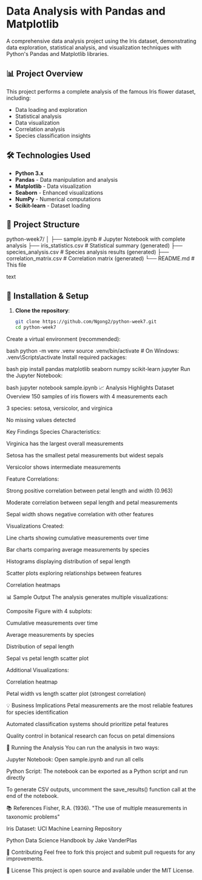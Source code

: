 # Data Analysis with Pandas and Matplotlib

A comprehensive data analysis project using the Iris dataset, demonstrating data exploration, statistical analysis, and visualization techniques with Python's Pandas and Matplotlib libraries.

## 📊 Project Overview

This project performs a complete analysis of the famous Iris flower dataset, including:
- Data loading and exploration
- Statistical analysis
- Data visualization
- Correlation analysis
- Species classification insights

## 🛠️ Technologies Used

- **Python 3.x**
- **Pandas** - Data manipulation and analysis
- **Matplotlib** - Data visualization
- **Seaborn** - Enhanced visualizations
- **NumPy** - Numerical computations
- **Scikit-learn** - Dataset loading

## 📁 Project Structure
python-week7/
│
├── sample.ipynb # Jupyter Notebook with complete analysis
├── iris_statistics.csv # Statistical summary (generated)
├── species_analysis.csv # Species analysis results (generated)
├── correlation_matrix.csv # Correlation matrix (generated)
└── README.md # This file

text

## 🚀 Installation & Setup

1. **Clone the repository**:
   ```bash
   git clone https://github.com/Ngong2/python-week7.git
   cd python-week7
Create a virtual environment (recommended):

bash
python -m venv .venv
source .venv/bin/activate  # On Windows: .venv\Scripts\activate
Install required packages:

bash
pip install pandas matplotlib seaborn numpy scikit-learn jupyter
Run the Jupyter Notebook:

bash
jupyter notebook sample.ipynb
📈 Analysis Highlights
Dataset Overview
150 samples of iris flowers with 4 measurements each

3 species: setosa, versicolor, and virginica

No missing values detected

Key Findings
Species Characteristics:

Virginica has the largest overall measurements

Setosa has the smallest petal measurements but widest sepals

Versicolor shows intermediate measurements

Feature Correlations:

Strong positive correlation between petal length and width (0.963)

Moderate correlation between sepal length and petal measurements

Sepal width shows negative correlation with other features

Visualizations Created:

Line charts showing cumulative measurements over time

Bar charts comparing average measurements by species

Histograms displaying distribution of sepal length

Scatter plots exploring relationships between features

Correlation heatmaps

📊 Sample Output
The analysis generates multiple visualizations:

Composite Figure with 4 subplots:

Cumulative measurements over time

Average measurements by species

Distribution of sepal length

Sepal vs petal length scatter plot

Additional Visualizations:

Correlation heatmap

Petal width vs length scatter plot (strongest correlation)

💡 Business Implications
Petal measurements are the most reliable features for species identification

Automated classification systems should prioritize petal features

Quality control in botanical research can focus on petal dimensions

🧪 Running the Analysis
You can run the analysis in two ways:

Jupyter Notebook: Open sample.ipynb and run all cells

Python Script: The notebook can be exported as a Python script and run directly

To generate CSV outputs, uncomment the save_results() function call at the end of the notebook.

📚 References
Fisher, R.A. (1936). "The use of multiple measurements in taxonomic problems"

Iris Dataset: UCI Machine Learning Repository

Python Data Science Handbook by Jake VanderPlas

👥 Contributing
Feel free to fork this project and submit pull requests for any improvements.

📄 License
This project is open source and available under the MIT License.